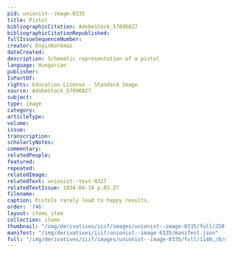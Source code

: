 ```yaml
---
pid: unionist--image-0335
title: Pistol
bibliographicCitation: AdobeStock_57896827
bibliographicCitationRepublished: 
fullIssueSequenceNumber: 
creator: EnginKorkmaz
dateCreated: 
description: Schematic representation of a pistol
language: Hungarian
publisher: 
IsPartOf: 
rights: Education License - Standard Image
source: AdobeStock_57896827
subject: 
type: image
category: 
articleType: 
volume: 
issue: 
transcription: 
scholarlyNotes: 
commentary: 
relatedPeople: 
featured: 
repeated: 
relatedImage: 
relatedText: unionist--text-0327
relatedTextIssue: 1834-04-10 p.03.27
filename: 
caption: Pistols rarely lead to happy results.
order: '746'
layout: items_item
collection: items
thumbnail: "/img/derivatives/iiif/images/unionist--image-0335/full/250,/0/default.jpg"
manifest: "/img/derivatives/iiif/unionist--image-0335/manifest.json"
full: "/img/derivatives/iiif/images/unionist--image-0335/full/1140,/0/default.jpg"
---
```


